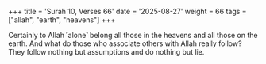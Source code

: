+++
title = 'Surah 10, Verses 66'
date = '2025-08-27'
weight = 66
tags = ["allah", "earth", "heavens"]
+++

Certainly to Allah ˹alone˺ belong all those in the heavens and all those on the earth. And what do those who associate others with Allah really follow? They follow nothing but assumptions and do nothing but lie.